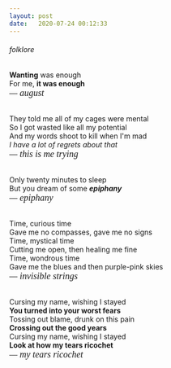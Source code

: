 ```yaml
---
layout: post
date:   2020-07-24 00:12:33
---
```


###### folklore

**Wanting** was enough <br>
For me, **it was enough** <br>
<span style="font-family: minion-pro, serif; font-weight: 500; font-style: italic; font-size: 18px;"> &mdash; august </span> <br><br>

They told me all of my cages were mental <br>
So I got wasted like all my potential <br>
And my words shoot to kill when I'm mad <br>
*I have a lot of regrets about that* <br>
<span style="font-family: minion-pro, serif; font-weight: 500; font-style: italic; font-size: 18px;"> &mdash; this is me trying </span> <br><br>

Only twenty minutes to sleep <br>
But you dream of some **_epiphany_** <br>
<span style="font-family: minion-pro, serif; font-weight: 500; font-style: italic; font-size: 18px;"> &mdash; epiphany </span> <br><br>

Time, curious time <br>
Gave me no compasses, gave me no signs <br>
Time, mystical time <br>
Cutting me open, then healing me fine <br>
Time, wondrous time <br>
Gave me the blues and then purple-pink skies <br>
<span style="font-family: minion-pro, serif; font-weight: 500; font-style: italic; font-size: 18px;"> &mdash; invisible strings </span> <br><br>

Cursing my name, wishing I stayed <br>
**You turned into your worst fears** <br>
Tossing out blame, drunk on this pain <br>
**Crossing out the good years** <br>
Cursing my name, wishing I stayed <br>
**Look at how my tears ricochet** <br>
<span style="font-family: minion-pro, serif; font-weight: 500; font-style: italic; font-size: 18px;"> &mdash; my tears ricochet </span> <br><br>

